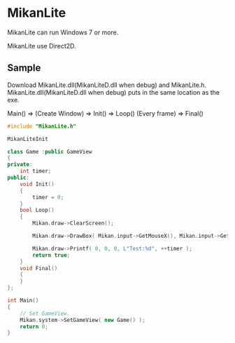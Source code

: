 # MikanLite

MikanLite can run Windows 7 or more.

MikanLite use Direct2D.

## Sample

Download MikanLite.dll(MikanLiteD.dll when debug) and MikanLite.h.
MikanLite.dll(MikanLiteD.dll when debug) puts in the same location as the exe.

Main() => (Create Window) => Init() => Loop() (Every frame) => Final()

```cpp
#include "MikanLite.h"

MikanLiteInit

class Game :public GameView
{
private:
	int timer;
public:
	void Init()
	{
		timer = 0;
	}
	bool Loop()
	{
		Mikan.draw->ClearScreen();

		Mikan.draw->DrawBox( Mikan.input->GetMouseX(), Mikan.input->GetMouseY(), 50, 50, Mikan.input->GetMouseFrame( 0 ) ? 0xFFFFFFFF : 0xFFFF00FF );

		Mikan.draw->Printf( 0, 0, 0, L"Test:%d", ++timer );
		return true;
	}
	void Final()
	{
	}
};

int Main()
{
	// Set GameView.
	Mikan.system->SetGameView( new Game() );
	return 0;
}

```

